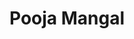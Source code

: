 ---
author-id: ug-2019-pooja-mangal
title: Pooja Mangal
bio-small: "Pooja is a 2019 batch student of Government Medical College, Ratlam"
bio-large: 
avatar: assets/images/f.svg
twitter: 
instagram:
---